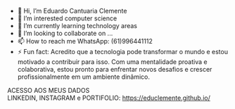 - 👋 Hi, I’m Eduardo Cantuaria Clemente
- 👀 I’m interested computer science
- 🌱 I’m currently learning technology areas
- 💞️ I’m looking to collaborate on ...
- 📫 How to reach me WhatsApp: (61)996441112
- ⚡ Fun fact:  Acredito que a tecnologia pode transformar o mundo e estou motivado a contribuir para isso. Com uma mentalidade proativa e colaborativa, estou pronto para enfrentar novos desafios e crescer profissionalmente em um ambiente dinâmico.

<!---
Educlemente/Educlemente is a ✨ special ✨ repository because its `README.md` (this file) appears on your GitHub profile.
You can click the Preview link to take a look at your changes.
--->
ACESSO AOS MEUS DADOS    
LINKEDIN, INSTAGRAM e PORTIFOLIO: https://educlemente.github.io/ 
